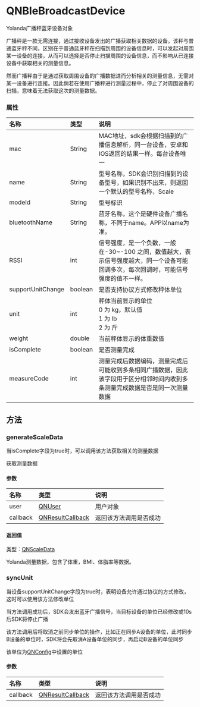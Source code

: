 # QNBleBroadcastDevice

Yolanda广播秤蓝牙设备对象

广播秤是一款无需连接，通过接收设备发出的广播获取相关数据的设备。该秤与普通蓝牙秤不同，区别在于普通蓝牙秤在扫描到周围的设备信息时，可以发起对周围某一设备的连接，从而可以选择是否停止扫描周围的设备信息，而不影响从已连接设备中获取相关的测量信息。

然而广播秤由于是通过获取周围设备的广播数据进而分析相关的测量信息，无需对某一设备进行连接。因此倘若在使用广播秤进行测量过程中，停止了对周围设备的扫描，意味着无法获取这次的测量数据。

### 属性

|名称|类型|说明|
|:--|:--|:--|
|mac |String| MAC地址，sdk会根据扫描到的广播信息解析，同一台设备，安卓和IOS返回的结果一样。每台设备唯一|
|name |String|型号名称，SDK会识别扫描到的设备型号，如果识别不出来，则返回一个默认的型号名称，Scale|
|modeId |String|型号标识|
|bluetoothName |String|蓝牙名称，这个是硬件设备广播名称，不同于name。APP以name为准。|
|RSSI |int|信号强度，是一个负数，一般在-30~-100 之间，数值越大，表示信号强度越大，同一个设备可能回调多次，每次回调时，可能信号强度的值不一样。|
|supportUnitChange |boolean|是否支持协议方式修改秤体单位|
|unit |int|秤体当前显示的单位<br /> 0 为 kg，默认值 <br />1 为 lb <br />2 为 斤|
|weight |double|当前秤体显示的体重数值|
|isComplete |boolean|是否测量完成|
|measureCode |int|测量完成后数据编码，测量完成后可能收到多条相同广播数据，因此该字段用于区分相邻时间内收到多条测量完成数据是否是同一次测量数据|


## 方法

### generateScaleData

当isComplete字段为true时，可以调用该方法获取相关的测量数据

获取测量数据

#### 参数

|名称|类型|说明|
|:--|:--|:--|
|user |[QNUser](./QNUser.md)|用户对象|
|callback|[QNResultCallback](./QNResultCallback.md)|返回该方法调用是否成功|

#### 返回值

类型：[QNScaleData](./QNScaleData.md)

Yolanda测量数据，包含了体重，BMI、体脂率等数据。

### syncUnit

当设备supportUnitChange字段为true时，表明设备允许通过协议的方式修改，这时可以使用该方法修改单位

当方法调用成功后，SDK会发出蓝牙广播信号，当目标设备的单位已经修改或10s后SDK将停止广播

该方法调用后将取消之前同步单位的操作，比如正在同步A设备的单位，此时同步B设备的单位时，SDK将会先取消A设备单位的同步，再启动B设备的单位同步

该单位为[QNConfig](./QNConfig.md)中设置的单位

#### 参数

|名称|类型|说明|
|:--|:--|:--|
|callback|[QNResultCallback](./QNResultCallback.md)|返回该方法调用是否成功|
